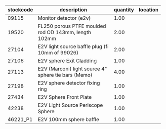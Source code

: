 |stockcode|description|quantity|location|
|---------|-----------|--------|--------|
|09115|Monitor detector (e2v)|1.00||
|19520|FL250 porous PTFE moulded rod OD 143mm, length 102mm|2.00||
|27104|E2V light source baffle plug (fi 10mm of 99026)|2.00||
|27106|E2V sphere Exit Cladding|1.00||
|27113|E2V (Marconi) light source 4" sphere tie bars (Memo)|4.00||
|27198|E2V sphere detector fixing ring|1.00||
|27434|E2V Sphere Front Plate|1.00||
|42238|E2V Light Source Periscope Sphere|1.00||
|46221_P1|E2V 100mm sphere baffle|1.00||
